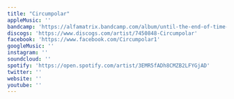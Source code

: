```yaml
---
title: "Circumpolar"
appleMusic: ''
bandcamp: 'https://alfamatrix.bandcamp.com/album/until-the-end-of-time-ep'
discogs: 'https://www.discogs.com/artist/7450848-Circumpolar'
facebook: 'https://www.facebook.com/Circumpolar1'
googleMusic: ''
instagram: ''
soundcloud: ''
spotify: 'https://open.spotify.com/artist/3EMR5fADh8CMZB2LFYGjAD'
twitter: ''
website: ''
youtube: ''
---
```

